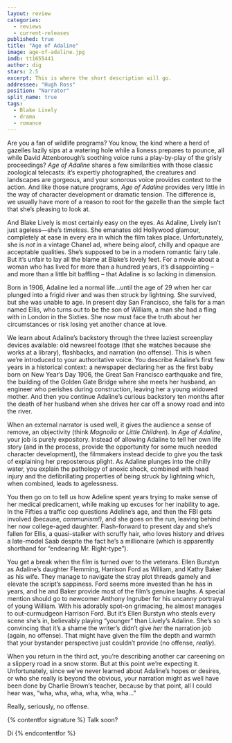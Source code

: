 ```yaml
---
layout: review
categories: 
  - reviews
  - current-releases
published: true
title: "Age of Adaline"
image: age-of-adaline.jpg
imdb: tt1655441
author: dig
stars: 2.5
excerpt: This is where the short description will go.
addressee: "Hugh Ross"
position: "Narrator"
split_name: true
tags: 
  - Blake Lively
  - drama
  - romance
---
```

Are you a fan of wildlife programs? You know, the kind where a herd of gazelles lazily sips at a watering hole while a lioness prepares to pounce, all while David Attenborough’s soothing voice runs a play-by-play of the grisly proceedings? _Age of Adaline_ shares a few similarities with those classic zoological telecasts: it’s expertly photographed, the creatures and landscapes are gorgeous, and your sonorous voice provides context to the action. And like those nature programs, _Age of Adaline_ provides very little in the way of character development or dramatic tension. The difference is, we usually have more of a reason to root for the gazelle than the simple fact that she’s pleasing to look at. 

And Blake Lively is most certainly easy on the eyes. As Adaline, Lively isn’t just ageless—she’s _timeless_. She emanates old Hollywood glamour, completely at ease in every era in which the film takes place. Unfortunately, she is _not_ in a vintage Chanel ad, where being aloof, chilly and opaque are acceptable qualities. She’s supposed to be in a modern romantic fairy tale. But it’s unfair to lay all the blame at Blake’s lovely feet. For a movie about a woman who has lived for more than a hundred years, it’s disappointing – and more than a little bit baffling – that Adaline is so lacking in dimension.

Born in 1906, Adaline led a normal life...until the age of 29 when her car plunged into a frigid river and was then struck by lightning. She survived, but she was unable to age. In present day San Francisco, she falls for a man named Ellis, who turns out to be the son of William, a man she had a fling with in London in the Sixties. She now must face the truth about her circumstances or risk losing yet another chance at love.

We learn about Adaline’s backstory through the three laziest screenplay devices available: old newsreel footage (that she watches because she works at a library), flashbacks, and narration (no offense). This is when we’re introduced to your authoritative voice. You describe Adaline’s first few years in a historical context: a newspaper declaring her as the first baby born on New Year’s Day 1906, the Great San Francisco earthquake and fire, the building of the Golden Gate Bridge where she meets her husband, an engineer who perishes during construction, leaving her a young widowed mother. And then you continue Adaline’s curious backstory ten months after the death of her husband when she drives her car off a snowy road and into the river. 

When an external narrator is used well, it gives the audience a sense of remove, an objectivity (think _Magnolia_ or _Little Children_). In _Age of Adaline_, your job is purely expository. Instead of allowing Adaline to tell her own life story (and in the process, provide the opportunity for some much needed character development), the filmmakers instead decide to give you the task of explaining her preposterous plight. As Adaline plunges into the chilly water, you explain the pathology of anoxic shock, combined with head injury and the defibrillating properties of being struck by lightning which, when combined, leads to agelessness. 

You then go on to tell us how Adeline spent years trying to make sense of her medical predicament, while making up excuses for her inability to age. In the Fifties a traffic cop questions Adeline’s age, and then the FBI gets involved (because, _communism!)_, and she goes on the run, leaving behind her now college-aged daughter. Flash-forward to present day and she’s fallen for Ellis, a quasi-stalker with scruffy hair, who loves history and drives a late-model Saab despite the fact he’s a millionaire (which is apparently shorthand for “endearing Mr. Right-type”). 

You get a break when the film is turned over to the veterans. Ellen Burstyn as Adaline’s daughter Flemming, Harrison Ford as William, and Kathy Baker as his wife. They manage to navigate the stray plot threads gamely and elevate the script’s sappiness. Ford seems more invested than he has in years, and he and Baker provide most of the film’s genuine laughs. A special mention should go to newcomer Anthony Ingruber for his uncanny portrayal of young William. With his adorably spot-on grimacing, he almost manages to out-curmudgeon Harrison Ford. But it’s Ellen Burstyn who steals every scene she’s in, believably playing “younger” than Lively’s Adaline. She’s so convincing that it’s a shame the writer’s didn’t give _her_ the narration job (again, no offense). That might have given the film the depth and warmth that your bystander perspective just couldn’t provide (no offense, _really_).

When you return in the third act, you’re describing another car careening on a slippery road in a snow storm. But at this point we’re expecting it. Unfortunately, since we’ve never learned about Adaline’s hopes or desires, or who she really is beyond the obvious, your narration might as well have been done by Charlie Brown’s teacher, because by that point, all I could hear was, “wha, wha, wha, wha, wha, wha…”

Really, seriously, no offense.
 
{% contentfor signature %}
Talk soon?

Di
{% endcontentfor %}